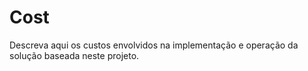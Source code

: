 # Cost

Descreva aqui os custos envolvidos na implementação e operação da solução baseada neste projeto.
